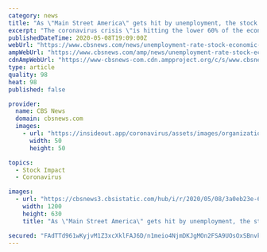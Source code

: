```yaml
---
category: news
title: "As \"Main Street America\" gets hit by unemployment, the stock market has rallied back"
excerpt: "The coronavirus crisis \"is hitting the lower 60% of the economy much harder than it's hitting the upper 40% of the economy,\" market analyst Frances Stacy said."
publishedDateTime: 2020-05-08T19:09:00Z
webUrl: "https://www.cbsnews.com/news/unemployment-rate-stock-economic-inequality/"
ampWebUrl: "https://www.cbsnews.com/amp/news/unemployment-rate-stock-economic-inequality/"
cdnAmpWebUrl: "https://www-cbsnews-com.cdn.ampproject.org/c/s/www.cbsnews.com/amp/news/unemployment-rate-stock-economic-inequality/"
type: article
quality: 98
heat: 98
published: false

provider:
  name: CBS News
  domain: cbsnews.com
  images:
    - url: "https://insideout.app/coronavirus/assets/images/organizations/cbsnews.com-50x50.jpg"
      width: 50
      height: 50

topics:
  - Stock Impact
  - Coronavirus

images:
  - url: "https://cbsnews3.cbsistatic.com/hub/i/r/2020/05/08/3a0eb23e-6507-42a0-8fe2-026ae4d27373/thumbnail/1200x630/89c45b869d921b87ec0cf9706e4c4502/cbsn-fusion-us-unemployment-hits-highest-level-since-great-depression-thumbnail-481310-640x360.jpg"
    width: 1200
    height: 630
    title: "As \"Main Street America\" gets hit by unemployment, the stock market has rallied back"

secured: "FAdTTd961wKyjvM1Z3xcXklFAJ6D/n1meio4NjmDKJgMOn2FSA9UOsOxSBnvk0QfopeqqltxY7ghOLpQ/ka7ElY+GWXys8DolbI0RhjEv/NJ3zL3IaUUGVeCuXyFQctCpWYAqICQfCWtiIhS5/XTEfN+/i0Ph9K1w9EWfbX3oh7/xDJHybdKZ4NbLbKTUPlgESpaRd37+OMpk3dSHeVcAIuMXYFqC2EBswO/WUexXZrNBKPMmp09lVzoZmNtkVCRMrzEz2DFui8cGjel1roM9rC3DEsVtY9XhrkuVzbU0H3hhDpchXRSWpF0r71bXkwC20XLcZY8ve3HL5WnfqoZ93UMBX+zQMZdBGtSPbE9u5LQc3Gl6trv4UypmnsPYbKKv3AIXWmi+Idvz8sY/QYnFgLHvXX8m8Rlbl2mMBmtMQ7GuJXqq2lMHX/PXVdEGbjZSKty39SU/ATFc3a2lX2V3SuRdCzONmMShRIToOlvy/o=;Hn3a3qhYu2kTeX3qkWfaCg=="
---
```



